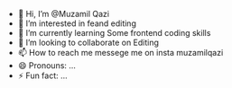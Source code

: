 - 👋 Hi, I’m @Muzamil Qazi
- 👀 I’m interested in feand editing
- 🌱 I’m currently learning  Some frontend coding skills
- 💞️ I’m looking to collaborate on Editing
- 📫 How to reach me messege me on insta muzamilqazi
- 😄 Pronouns: ...
- ⚡ Fun fact: ...

<!---
Muzamil4852/Muzamil4852 is a ✨ special ✨ repository because its `README.md` (this file) appears on your GitHub profile.
You can click the Preview link to take a look at your changes.
--->
